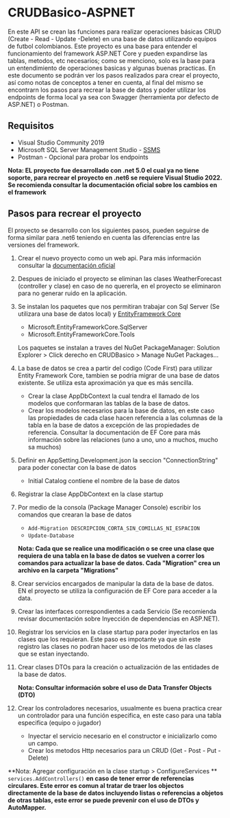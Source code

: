 # CRUDBasico-ASPNET
En este API se crean las funciones para realizar operaciones básicas CRUD (Create - Read - Update -Delete) en una base de datos utilizando equipos de futbol colombianos. Este proyecto es una base para entender el funcionamiento del framework ASP.NET Core y pueden expandirse las tablas, metodos, etc necesarios; como se menciono, solo es la base para un entendimiento de operaciones basicas y algunas buenas practicas.
En este documento se podrán ver los pasos realizados para crear el proyecto, así como notas de conceptos a tener en cuenta, al final del mismo se encontrarn los pasos para recrear la base de datos y poder utilizar los endpoints de forma local ya sea con Swagger (herramienta por defecto de ASP.NET) o Postman.

## Requisitos
- Visual Studio Community 2019
- Microsoft SQL Server Management Studio - [SSMS](https://learn.microsoft.com/en-us/sql/ssms/download-sql-server-management-studio-ssms?view=sql-server-ver16)
- Postman - Opcional para probar los endpoints

**Nota: EL proyecto fue desarrollado con .net 5.0 el cual ya no tiene soporte, para recrear el proyecto en .net6 se requiere Visual Studio 2022. Se recomienda consultar la documentación oficial sobre los cambios en el framework**

## Pasos para recrear el proyecto
El proyecto se desarrollo con los siguientes pasos, pueden seguirse de forma similar para .net6 teniendo en cuenta las diferencias entre las versiones del framework.
1. Crear el nuevo proyecto como un web api. Para más información consultar la [documentación oficial](https://learn.microsoft.com/es-es/aspnet/core/tutorials/first-web-api?view=aspnetcore-6.0&tabs=visual-studio)
2. Despues de iniciado el proyecto se eliminan las clases WeatherForecast (controller y clase) en caso de no quererla, en el proyecto se eliminaron para no generar ruido en la aplicación.
3. Se instalan los paquetes que nos permitiran trabajar con Sql Server (Se utilizara una base de datos local) y [EntityFramework Core](https://www.entityframeworktutorial.net/efcore/entity-framework-core.aspx)
   - Microsoft.EntityFrameworkCore.SqlServer
   - Microsoft.EntityFrameworkCore.Tools

   Los paquetes se instalan a traves del NuGet PackageManager: Solution Explorer > Click derecho en CRUDBasico > Manage NuGet Packages...
4. La base de datos se crea a partir del codigo (Code First) para utilizar Entity Framework Core, tambien se podria migrar de una base de datos existente. Se utiliza esta aproximación ya que es más sencilla.
   - Crear la clase AppDbContext la cual tendra el llamado de los modelos que conformaran las tablas de la base de datos.
   - Crear los modelos necesarios para la base de datos, en este caso las propiedades de cada clase hacen referencia a las columnas de la tabla en la base de datos a excepción de las propiedades de referencia. Consultar la documentación de EF Core para más información sobre las relaciones (uno a uno, uno a muchos, mucho sa muchos)
5. Definir en AppSetting.Development.json la seccion "ConnectionString" para poder conectar con la base de datos
   - Initial Catalog contiene el nombre de la base de datos
6. Registrar la clase AppDbContext en la clase startup
7. Por medio de la consola (Package Manager Console) escribir los comandos que crearan la base de datos
   - ```Add-Migration DESCRIPCION_CORTA_SIN_COMILLAS_NI_ESPACION```
   - ```Update-Database```
   
   **Nota: Cada que se realice una modificación o se cree una clase que requiera de una tabla en la base de datos se vuelven a correr los comandos para actualizar la base de datos. Cada "Migration" crea un archivo en la carpeta "Migrations"**
8. Crear servicios encargados de manipular la data de la base de datos. EN el proyecto se utiliza la configuración de EF Core para acceder a la data.
9. Crear las interfaces correspondientes a cada Servicio (Se recomienda revisar documentación sobre Inyección de dependencias en ASP.NET).
10. Registrar los servicios en la clase startup para poder inyectarlos en las clases que los requieran. Este paso es impotante ya que sin este registro las clases no podran hacer uso de los metodos de las clases que se estan inyectando.
11. Crear clases DTOs para la creación o actualización de las entidades de la base de datos.

    **Nota: Consultar información sobre el uso de Data Transfer Objects (DTO)**
12. Crear los controladores necesarios, usualmente es buena practica crear un controlador para una función especifica, en este caso para una tabla especifica (equipo o jugador)
    - Inyectar el servicio necesario en el constructor e inicializarlo como un campo.
    - Crear los metodos Http necesarios para un CRUD (Get - Post - Put - Delete)

**Nota: Agregar configuración en la clase startup > ConfigureServices ** ```services.AddControllers()``` **en caso de tener error de referencias circulares. Este error es comun al tratar de traer los objectos directamente de la base de datos incluyendo listas o referencias a objetos de otras tablas, este error se puede prevenir con el uso de DTOs y AutoMapper.**
